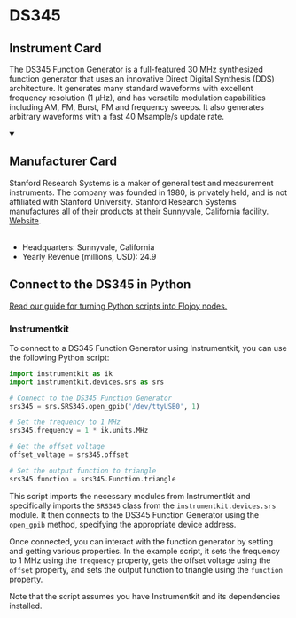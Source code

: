 
# DS345

## Instrument Card

The DS345 Function Generator is a full-featured 30 MHz synthesized function generator that uses an innovative Direct Digital Synthesis (DDS) architecture. It generates many standard waveforms with excellent frequency resolution (1 µHz), and has versatile modulation capabilities including AM, FM, Burst, PM and frequency sweeps. It also generates arbitrary waveforms with a fast 40 Msample/s update rate.

<details open>
<summary><h2>Manufacturer Card</h2></summary>
Stanford Research Systems is a maker of general test and measurement instruments. The company was founded in 1980, is privately held, and is not affiliated with Stanford University. Stanford Research Systems manufactures all of their products at their Sunnyvale, California facility. <a href=https://www.thinksrs.com/index.html>Website</a>.
<br></br>
<ul>
  <li>Headquarters: Sunnyvale, California</li>
  <li>Yearly Revenue (millions, USD): 24.9</li>
</ul>
</details>

## Connect to the DS345 in Python

[Read our guide for turning Python scripts into Flojoy nodes.](https://docs.flojoy.ai/custom-nodes/creating-custom-node/)


### Instrumentkit

To connect to a DS345 Function Generator using Instrumentkit, you can use the following Python script:

```python
import instrumentkit as ik
import instrumentkit.devices.srs as srs

# Connect to the DS345 Function Generator
srs345 = srs.SRS345.open_gpib('/dev/ttyUSB0', 1)

# Set the frequency to 1 MHz
srs345.frequency = 1 * ik.units.MHz

# Get the offset voltage
offset_voltage = srs345.offset

# Set the output function to triangle
srs345.function = srs345.Function.triangle
```

This script imports the necessary modules from Instrumentkit and specifically imports the `SRS345` class from the `instrumentkit.devices.srs` module. It then connects to the DS345 Function Generator using the `open_gpib` method, specifying the appropriate device address.

Once connected, you can interact with the function generator by setting and getting various properties. In the example script, it sets the frequency to 1 MHz using the `frequency` property, gets the offset voltage using the `offset` property, and sets the output function to triangle using the `function` property.

Note that the script assumes you have Instrumentkit and its dependencies installed.

